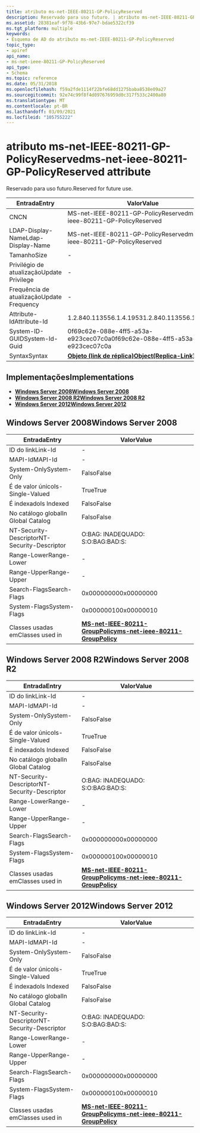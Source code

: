 ```yaml
---
title: atributo ms-net-IEEE-80211-GP-PolicyReserved
description: Reservado para uso futuro. | atributo ms-net-IEEE-80211-GP-PolicyReserved
ms.assetid: 28381eaf-9f78-43b6-97e7-bdae5322cf39
ms.tgt_platform: multiple
keywords:
- Esquema de AD do atributo ms-net-IEEE-80211-GP-PolicyReserved
topic_type:
- apiref
api_name:
- ms-net-ieee-80211-GP-PolicyReserved
api_type:
- Schema
ms.topic: reference
ms.date: 05/31/2018
ms.openlocfilehash: f59a2fde1114f22bfe68dd1275baba8538e09a27
ms.sourcegitcommit: 92e74c99f8f4d097676959d0c317f533c2400a80
ms.translationtype: MT
ms.contentlocale: pt-BR
ms.lasthandoff: 03/09/2021
ms.locfileid: "105755222"
---
```

# <a name="ms-net-ieee-80211-gp-policyreserved-attribute"></a><span data-ttu-id="b22fe-105">atributo ms-net-IEEE-80211-GP-PolicyReserved</span><span class="sxs-lookup"><span data-stu-id="b22fe-105">ms-net-ieee-80211-GP-PolicyReserved attribute</span></span>

<span data-ttu-id="b22fe-106">Reservado para uso futuro.</span><span class="sxs-lookup"><span data-stu-id="b22fe-106">Reserved for future use.</span></span>



| <span data-ttu-id="b22fe-107">Entrada</span><span class="sxs-lookup"><span data-stu-id="b22fe-107">Entry</span></span> | <span data-ttu-id="b22fe-108">Valor</span><span class="sxs-lookup"><span data-stu-id="b22fe-108">Value</span></span> |
|-------------------|-------------------------------------------------------|
| <span data-ttu-id="b22fe-109">CN</span><span class="sxs-lookup"><span data-stu-id="b22fe-109">CN</span></span>                | <span data-ttu-id="b22fe-110">MS-net-IEEE-80211-GP-PolicyReserved</span><span class="sxs-lookup"><span data-stu-id="b22fe-110">ms-net-ieee-80211-GP-PolicyReserved</span></span>                   |
| <span data-ttu-id="b22fe-111">LDAP-Display-Name</span><span class="sxs-lookup"><span data-stu-id="b22fe-111">Ldap-Display-Name</span></span> | <span data-ttu-id="b22fe-112">MS-net-IEEE-80211-GP-PolicyReserved</span><span class="sxs-lookup"><span data-stu-id="b22fe-112">ms-net-ieee-80211-GP-PolicyReserved</span></span>                   |
| <span data-ttu-id="b22fe-113">Tamanho</span><span class="sxs-lookup"><span data-stu-id="b22fe-113">Size</span></span>              | \-                                                    |
| <span data-ttu-id="b22fe-114">Privilégio de atualização</span><span class="sxs-lookup"><span data-stu-id="b22fe-114">Update Privilege</span></span>  | \-                                                    |
| <span data-ttu-id="b22fe-115">Frequência de atualização</span><span class="sxs-lookup"><span data-stu-id="b22fe-115">Update Frequency</span></span>  | \-                                                    |
| <span data-ttu-id="b22fe-116">Attribute-Id</span><span class="sxs-lookup"><span data-stu-id="b22fe-116">Attribute-Id</span></span>      | <span data-ttu-id="b22fe-117">1.2.840.113556.1.4.1953</span><span class="sxs-lookup"><span data-stu-id="b22fe-117">1.2.840.113556.1.4.1953</span></span>                               |
| <span data-ttu-id="b22fe-118">System-ID-GUID</span><span class="sxs-lookup"><span data-stu-id="b22fe-118">System-Id-Guid</span></span>    | <span data-ttu-id="b22fe-119">0f69c62e-088e-4ff5-a53a-e923cec07c0a</span><span class="sxs-lookup"><span data-stu-id="b22fe-119">0f69c62e-088e-4ff5-a53a-e923cec07c0a</span></span>                  |
| <span data-ttu-id="b22fe-120">Syntax</span><span class="sxs-lookup"><span data-stu-id="b22fe-120">Syntax</span></span>            | [<span data-ttu-id="b22fe-121">**Objeto (link de réplica)**</span><span class="sxs-lookup"><span data-stu-id="b22fe-121">**Object(Replica-Link)**</span></span>](s-object-replica-link.md) |



## <a name="implementations"></a><span data-ttu-id="b22fe-122">Implementações</span><span class="sxs-lookup"><span data-stu-id="b22fe-122">Implementations</span></span>

-   [<span data-ttu-id="b22fe-123">**Windows Server 2008**</span><span class="sxs-lookup"><span data-stu-id="b22fe-123">**Windows Server 2008**</span></span>](#windows-server-2008)
-   [<span data-ttu-id="b22fe-124">**Windows Server 2008 R2**</span><span class="sxs-lookup"><span data-stu-id="b22fe-124">**Windows Server 2008 R2**</span></span>](#windows-server-2008-r2)
-   [<span data-ttu-id="b22fe-125">**Windows Server 2012**</span><span class="sxs-lookup"><span data-stu-id="b22fe-125">**Windows Server 2012**</span></span>](#windows-server-2012)

## <a name="windows-server-2008"></a><span data-ttu-id="b22fe-126">Windows Server 2008</span><span class="sxs-lookup"><span data-stu-id="b22fe-126">Windows Server 2008</span></span>



| <span data-ttu-id="b22fe-127">Entrada</span><span class="sxs-lookup"><span data-stu-id="b22fe-127">Entry</span></span> | <span data-ttu-id="b22fe-128">Valor</span><span class="sxs-lookup"><span data-stu-id="b22fe-128">Value</span></span> |
|------------------------|-------------------------------------------------------------------------------------|
| <span data-ttu-id="b22fe-129">ID do link</span><span class="sxs-lookup"><span data-stu-id="b22fe-129">Link-Id</span></span>                | \-                                                                                  |
| <span data-ttu-id="b22fe-130">MAPI-Id</span><span class="sxs-lookup"><span data-stu-id="b22fe-130">MAPI-Id</span></span>                | \-                                                                                  |
| <span data-ttu-id="b22fe-131">System-Only</span><span class="sxs-lookup"><span data-stu-id="b22fe-131">System-Only</span></span>            | <span data-ttu-id="b22fe-132">Falso</span><span class="sxs-lookup"><span data-stu-id="b22fe-132">False</span></span>                                                                               |
| <span data-ttu-id="b22fe-133">É de valor único</span><span class="sxs-lookup"><span data-stu-id="b22fe-133">Is-Single-Valued</span></span>       | <span data-ttu-id="b22fe-134">True</span><span class="sxs-lookup"><span data-stu-id="b22fe-134">True</span></span>                                                                                |
| <span data-ttu-id="b22fe-135">É indexado</span><span class="sxs-lookup"><span data-stu-id="b22fe-135">Is Indexed</span></span>             | <span data-ttu-id="b22fe-136">Falso</span><span class="sxs-lookup"><span data-stu-id="b22fe-136">False</span></span>                                                                               |
| <span data-ttu-id="b22fe-137">No catálogo global</span><span class="sxs-lookup"><span data-stu-id="b22fe-137">In Global Catalog</span></span>      | <span data-ttu-id="b22fe-138">Falso</span><span class="sxs-lookup"><span data-stu-id="b22fe-138">False</span></span>                                                                               |
| <span data-ttu-id="b22fe-139">NT-Security-Descriptor</span><span class="sxs-lookup"><span data-stu-id="b22fe-139">NT-Security-Descriptor</span></span> | <span data-ttu-id="b22fe-140">O:BAG: INADEQUADO: S:</span><span class="sxs-lookup"><span data-stu-id="b22fe-140">O:BAG:BAD:S:</span></span>                                                                        |
| <span data-ttu-id="b22fe-141">Range-Lower</span><span class="sxs-lookup"><span data-stu-id="b22fe-141">Range-Lower</span></span>            | \-                                                                                  |
| <span data-ttu-id="b22fe-142">Range-Upper</span><span class="sxs-lookup"><span data-stu-id="b22fe-142">Range-Upper</span></span>            | \-                                                                                  |
| <span data-ttu-id="b22fe-143">Search-Flags</span><span class="sxs-lookup"><span data-stu-id="b22fe-143">Search-Flags</span></span>           | <span data-ttu-id="b22fe-144">0x00000000</span><span class="sxs-lookup"><span data-stu-id="b22fe-144">0x00000000</span></span>                                                                          |
| <span data-ttu-id="b22fe-145">System-Flags</span><span class="sxs-lookup"><span data-stu-id="b22fe-145">System-Flags</span></span>           | <span data-ttu-id="b22fe-146">0x00000010</span><span class="sxs-lookup"><span data-stu-id="b22fe-146">0x00000010</span></span>                                                                          |
| <span data-ttu-id="b22fe-147">Classes usadas em</span><span class="sxs-lookup"><span data-stu-id="b22fe-147">Classes used in</span></span>        | [<span data-ttu-id="b22fe-148">**MS-net-IEEE-80211-GroupPolicy**</span><span class="sxs-lookup"><span data-stu-id="b22fe-148">**ms-net-ieee-80211-GroupPolicy**</span></span>](c-ms-net-ieee-80211-grouppolicy.md)<br/> |



## <a name="windows-server-2008-r2"></a><span data-ttu-id="b22fe-149">Windows Server 2008 R2</span><span class="sxs-lookup"><span data-stu-id="b22fe-149">Windows Server 2008 R2</span></span>



| <span data-ttu-id="b22fe-150">Entrada</span><span class="sxs-lookup"><span data-stu-id="b22fe-150">Entry</span></span> | <span data-ttu-id="b22fe-151">Valor</span><span class="sxs-lookup"><span data-stu-id="b22fe-151">Value</span></span> |
|------------------------|-------------------------------------------------------------------------------------|
| <span data-ttu-id="b22fe-152">ID do link</span><span class="sxs-lookup"><span data-stu-id="b22fe-152">Link-Id</span></span>                | \-                                                                                  |
| <span data-ttu-id="b22fe-153">MAPI-Id</span><span class="sxs-lookup"><span data-stu-id="b22fe-153">MAPI-Id</span></span>                | \-                                                                                  |
| <span data-ttu-id="b22fe-154">System-Only</span><span class="sxs-lookup"><span data-stu-id="b22fe-154">System-Only</span></span>            | <span data-ttu-id="b22fe-155">Falso</span><span class="sxs-lookup"><span data-stu-id="b22fe-155">False</span></span>                                                                               |
| <span data-ttu-id="b22fe-156">É de valor único</span><span class="sxs-lookup"><span data-stu-id="b22fe-156">Is-Single-Valued</span></span>       | <span data-ttu-id="b22fe-157">True</span><span class="sxs-lookup"><span data-stu-id="b22fe-157">True</span></span>                                                                                |
| <span data-ttu-id="b22fe-158">É indexado</span><span class="sxs-lookup"><span data-stu-id="b22fe-158">Is Indexed</span></span>             | <span data-ttu-id="b22fe-159">Falso</span><span class="sxs-lookup"><span data-stu-id="b22fe-159">False</span></span>                                                                               |
| <span data-ttu-id="b22fe-160">No catálogo global</span><span class="sxs-lookup"><span data-stu-id="b22fe-160">In Global Catalog</span></span>      | <span data-ttu-id="b22fe-161">Falso</span><span class="sxs-lookup"><span data-stu-id="b22fe-161">False</span></span>                                                                               |
| <span data-ttu-id="b22fe-162">NT-Security-Descriptor</span><span class="sxs-lookup"><span data-stu-id="b22fe-162">NT-Security-Descriptor</span></span> | <span data-ttu-id="b22fe-163">O:BAG: INADEQUADO: S:</span><span class="sxs-lookup"><span data-stu-id="b22fe-163">O:BAG:BAD:S:</span></span>                                                                        |
| <span data-ttu-id="b22fe-164">Range-Lower</span><span class="sxs-lookup"><span data-stu-id="b22fe-164">Range-Lower</span></span>            | \-                                                                                  |
| <span data-ttu-id="b22fe-165">Range-Upper</span><span class="sxs-lookup"><span data-stu-id="b22fe-165">Range-Upper</span></span>            | \-                                                                                  |
| <span data-ttu-id="b22fe-166">Search-Flags</span><span class="sxs-lookup"><span data-stu-id="b22fe-166">Search-Flags</span></span>           | <span data-ttu-id="b22fe-167">0x00000000</span><span class="sxs-lookup"><span data-stu-id="b22fe-167">0x00000000</span></span>                                                                          |
| <span data-ttu-id="b22fe-168">System-Flags</span><span class="sxs-lookup"><span data-stu-id="b22fe-168">System-Flags</span></span>           | <span data-ttu-id="b22fe-169">0x00000010</span><span class="sxs-lookup"><span data-stu-id="b22fe-169">0x00000010</span></span>                                                                          |
| <span data-ttu-id="b22fe-170">Classes usadas em</span><span class="sxs-lookup"><span data-stu-id="b22fe-170">Classes used in</span></span>        | [<span data-ttu-id="b22fe-171">**MS-net-IEEE-80211-GroupPolicy**</span><span class="sxs-lookup"><span data-stu-id="b22fe-171">**ms-net-ieee-80211-GroupPolicy**</span></span>](c-ms-net-ieee-80211-grouppolicy.md)<br/> |



## <a name="windows-server-2012"></a><span data-ttu-id="b22fe-172">Windows Server 2012</span><span class="sxs-lookup"><span data-stu-id="b22fe-172">Windows Server 2012</span></span>



| <span data-ttu-id="b22fe-173">Entrada</span><span class="sxs-lookup"><span data-stu-id="b22fe-173">Entry</span></span> | <span data-ttu-id="b22fe-174">Valor</span><span class="sxs-lookup"><span data-stu-id="b22fe-174">Value</span></span> |
|------------------------|-------------------------------------------------------------------------------------|
| <span data-ttu-id="b22fe-175">ID do link</span><span class="sxs-lookup"><span data-stu-id="b22fe-175">Link-Id</span></span>                | \-                                                                                  |
| <span data-ttu-id="b22fe-176">MAPI-Id</span><span class="sxs-lookup"><span data-stu-id="b22fe-176">MAPI-Id</span></span>                | \-                                                                                  |
| <span data-ttu-id="b22fe-177">System-Only</span><span class="sxs-lookup"><span data-stu-id="b22fe-177">System-Only</span></span>            | <span data-ttu-id="b22fe-178">Falso</span><span class="sxs-lookup"><span data-stu-id="b22fe-178">False</span></span>                                                                               |
| <span data-ttu-id="b22fe-179">É de valor único</span><span class="sxs-lookup"><span data-stu-id="b22fe-179">Is-Single-Valued</span></span>       | <span data-ttu-id="b22fe-180">True</span><span class="sxs-lookup"><span data-stu-id="b22fe-180">True</span></span>                                                                                |
| <span data-ttu-id="b22fe-181">É indexado</span><span class="sxs-lookup"><span data-stu-id="b22fe-181">Is Indexed</span></span>             | <span data-ttu-id="b22fe-182">Falso</span><span class="sxs-lookup"><span data-stu-id="b22fe-182">False</span></span>                                                                               |
| <span data-ttu-id="b22fe-183">No catálogo global</span><span class="sxs-lookup"><span data-stu-id="b22fe-183">In Global Catalog</span></span>      | <span data-ttu-id="b22fe-184">Falso</span><span class="sxs-lookup"><span data-stu-id="b22fe-184">False</span></span>                                                                               |
| <span data-ttu-id="b22fe-185">NT-Security-Descriptor</span><span class="sxs-lookup"><span data-stu-id="b22fe-185">NT-Security-Descriptor</span></span> | <span data-ttu-id="b22fe-186">O:BAG: INADEQUADO: S:</span><span class="sxs-lookup"><span data-stu-id="b22fe-186">O:BAG:BAD:S:</span></span>                                                                        |
| <span data-ttu-id="b22fe-187">Range-Lower</span><span class="sxs-lookup"><span data-stu-id="b22fe-187">Range-Lower</span></span>            | \-                                                                                  |
| <span data-ttu-id="b22fe-188">Range-Upper</span><span class="sxs-lookup"><span data-stu-id="b22fe-188">Range-Upper</span></span>            | \-                                                                                  |
| <span data-ttu-id="b22fe-189">Search-Flags</span><span class="sxs-lookup"><span data-stu-id="b22fe-189">Search-Flags</span></span>           | <span data-ttu-id="b22fe-190">0x00000000</span><span class="sxs-lookup"><span data-stu-id="b22fe-190">0x00000000</span></span>                                                                          |
| <span data-ttu-id="b22fe-191">System-Flags</span><span class="sxs-lookup"><span data-stu-id="b22fe-191">System-Flags</span></span>           | <span data-ttu-id="b22fe-192">0x00000010</span><span class="sxs-lookup"><span data-stu-id="b22fe-192">0x00000010</span></span>                                                                          |
| <span data-ttu-id="b22fe-193">Classes usadas em</span><span class="sxs-lookup"><span data-stu-id="b22fe-193">Classes used in</span></span>        | [<span data-ttu-id="b22fe-194">**MS-net-IEEE-80211-GroupPolicy**</span><span class="sxs-lookup"><span data-stu-id="b22fe-194">**ms-net-ieee-80211-GroupPolicy**</span></span>](c-ms-net-ieee-80211-grouppolicy.md)<br/> |



 

 





